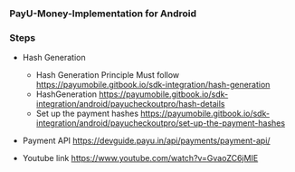 
### PayU-Money-Implementation for Android

### Steps
- Hash Generation
  - Hash Generation Principle Must follow https://payumobile.gitbook.io/sdk-integration/hash-generation
  - HashGeneration https://payumobile.gitbook.io/sdk-integration/android/payucheckoutpro/hash-details
  - Set up the payment hashes https://payumobile.gitbook.io/sdk-integration/android/payucheckoutpro/set-up-the-payment-hashes
- Payment API https://devguide.payu.in/api/payments/payment-api/

- Youtube link https://www.youtube.com/watch?v=GvaoZC6jMIE


